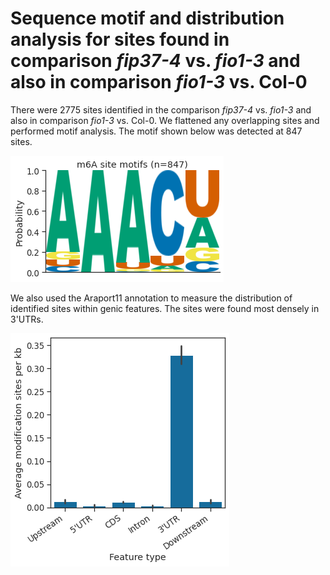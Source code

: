 # Sequence motif and distribution analysis for sites found in comparison *fip37-4* vs. *fio1-3* and also in comparison *fio1-3* vs. Col-0



There were 2775 sites identified in the comparison *fip37-4* vs. *fio1-3* and also in comparison *fio1-3* vs. Col-0. We flattened any overlapping sites and performed motif analysis. The motif shown below was detected at 847 sites.




    
![png](fip37_vs_fio1__and__fio1_vs_col0_yanocomp_logos.py_files/fip37_vs_fio1__and__fio1_vs_col0_yanocomp_logos.py_3_1.png)
    



We also used the Araport11 annotation to measure the distribution of identified sites within genic features. The sites were found most densely in 3'UTRs.



    
![png](fip37_vs_fio1__and__fio1_vs_col0_yanocomp_logos.py_files/fip37_vs_fio1__and__fio1_vs_col0_yanocomp_logos.py_4_1.png)
    

